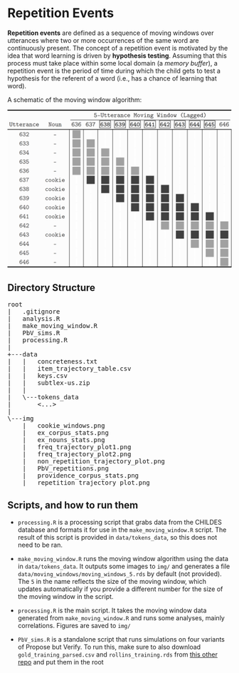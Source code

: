 # Repetition Events

**Repetition events** are defined as a sequence of moving windows over utterances where two or more occurrences of the same word are continuously present. The concept of a repetition event is motivated by the idea that word learning is driven by **hypothesis testing**. Assuming that this process must take place within some local domain (a _memory buffer_), a repetition event is the period of time during which the child gets to test a hypothesis for the referent of a word (i.e., has a chance of learning that word).

A schematic of the moving window algorithm:

<img src="img/cookie_windows.png" alt="example repetition event" width="800"/>


## Directory Structure

<pre>
root
|   .gitignore
|   analysis.R
|   make_moving_window.R
|   PbV_sims.R
|   processing.R
|
+---data
|   |   concreteness.txt
|   |   item_trajectory_table.csv
|   |   keys.csv
|   |   subtlex-us.zip
|   |
|   \---tokens_data
|       <...>
|
\---img
    |   cookie_windows.png
    |   ex_corpus_stats.png
    |   ex_nouns_stats.png
    |   freq_trajectory_plot1.png
    |   freq_trajectory_plot2.png
    |   non_repetition_trajectory_plot.png
    |   PbV_repetitions.png
    |   providence_corpus_stats.png
    |   repetition_trajectory_plot.png
</pre>

## Scripts, and how to run them

- `processing.R` is a processing script that grabs data from the CHILDES database and formats it for use in the `make_moving_window.R` script. The result of this script is provided in `data/tokens_data`, so this does not need to be ran.

- `make_moving_window.R` runs the moving window algorithm using the data in `data/tokens_data`. It outputs some images to `img/` and generates a file `data/moving_windows/moving_windows_5.rds` by default (not provided). The `5` in the name reflects the size of the moving window, which updates automatically if you provide a different number for the size of the moving window in the script. 

- `processing.R` is the main script. It takes the moving window data generated from `make_moving_window.R` and runs some analyses, mainly correlations. Figures are saved to `img/`

- `PbV_sims.R` is a standalone script that runs simulations on four variants of Propose but Verify. To run this, make sure to also download `gold_training_parsed.csv` and `rollins_training.rds` from [this other repo](https://github.com/yjunechoe/Ling570_pset1) and put them in the root

